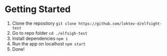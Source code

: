 # Getting Started

1. Clone the repository
   `git clone https://github.com/loktev-d/elfsight-test`
2. Go to repo folder
   `cd ./elfsigh-test`
3. Install dependencies
   `npm i`
4. Run the app on localhost
   `npm start`
5. Done!
